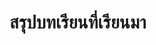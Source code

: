 <html>
   <head>
       <title>งานของอาจารย์วิภารัตน์ </title>
   </head>
   <body>
       <h1> สรุปบทเรียนที่เรียนมา</h1>
   </body>
</html>
